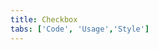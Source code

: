 ```yaml
---
title: Checkbox
tabs: ['Code', 'Usage','Style']
---
```






<ComponentCode
    name="Checkbox"
    component="checkbox" 
    variation="checkbox"
    experimental="true"
    hasReactVersion="true"
    >
</ComponentCode>
<ComponentDocs component="checkbox" experimental="true"></ComponentDocs>
